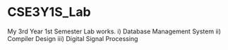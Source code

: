 # CSE3Y1S_Lab
My 3rd Year 1st Semester Lab works.
i) Database Management System
ii) Compiler Design
iii) Digital Signal Processing

